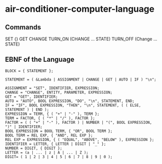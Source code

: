 # air-conditioner-computer-language

## Commands

SET {}
GET
CHANGE
TURN_ON (CHANGE ... STATE)
TURN_OFF (Change ... STATE)

## EBNF of the Language

```
BLOCK = { STATEMENT };

STATEMENT = ( &Lambda | ASSIGNMENT | CHANGE | GET | AUTO | IF ) "\n";

ASSIGNMENT = "SET", IDENTIFIER, EXPRESSION;
CHANGE = "CHANGE", ENTITY, PARAMETER, EXPRESSION;
GET = "GET", IDENTIFIER;
AUTO = "AUTO", BOOL EXPRESSION, "DO", "\n", STATEMENT, END;
IF = "IF", BOOL EXPRESSION, "THEN", "\n", STATEMENT, ( ( ELSE, STATEMENT ) | END );
EXPRESSION = TERM, { ( "+" | "-" ), TERM };
TERM = FACTOR, { ( "*" | "/" ), FACTOR };
FACTOR = ( ( "+" | "-" ), FACTOR ) | NUMBER | "(", BOOL EXPRESSION, ")" | IDENTIFIER;
BOOL EXPRESSION = BOOL TERM, { "OR", BOOL TERM };
BOOL TERM = REL EXP, { "AND", REL EXP };
REL EXP = EXPRESSION, { ( "EQUAL", "ABOVE", "BELOW" ), EXPRESSION };
IDENTIFIER = LETTER, { LETTER | DIGIT | "_" };
NUMBER = DIGIT, { DIGIT };
LETTER = (a | ... | z | A | ... | Z );
DIGIT= ( 1 | 2 | 3 | 4 | 5 | 6 | 7 | 8 | 9 | 0 );
```
